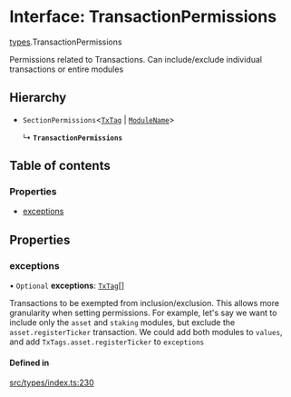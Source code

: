 # Interface: TransactionPermissions

[types](../wiki/types).TransactionPermissions

Permissions related to Transactions. Can include/exclude individual transactions or entire modules

## Hierarchy

- `SectionPermissions`<[`TxTag`](../wiki/generated.types#txtag) \| [`ModuleName`](../wiki/generated.types.ModuleName)\>

  ↳ **`TransactionPermissions`**

## Table of contents

### Properties

- [exceptions](../wiki/types.TransactionPermissions#exceptions)

## Properties

### exceptions

• `Optional` **exceptions**: [`TxTag`](../wiki/generated.types#txtag)[]

Transactions to be exempted from inclusion/exclusion. This allows more granularity when
  setting permissions. For example, let's say we want to include only the `asset` and `staking` modules,
  but exclude the `asset.registerTicker` transaction. We could add both modules to `values`, and add
  `TxTags.asset.registerTicker` to `exceptions`

#### Defined in

[src/types/index.ts:230](https://github.com/PolymeshAssociation/polymesh-private-sdk/blob/297c67ce/src/types/index.ts#L230)
